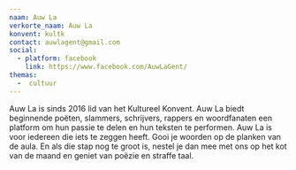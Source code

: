 ```yaml
---
naam: Auw La
verkorte_naam: Auw La
konvent: kultk
contact: auwlagent@gmail.com
social:
  - platform: facebook
    link: https://www.facebook.com/AuwLaGent/
themas:
  -  cultuur
---
```


Auw La is sinds 2016 lid van het Kultureel Konvent. Auw La biedt beginnende poëten, slammers, schrijvers, rappers en woordfanaten een platform om hun passie te delen en hun teksten te performen. Auw La is voor iedereen die iets te zeggen heeft. Gooi je woorden op de planken van de aula. En als die stap nog te groot is, nestel je dan mee met ons op het kot van de maand en geniet van poëzie en straffe taal.
